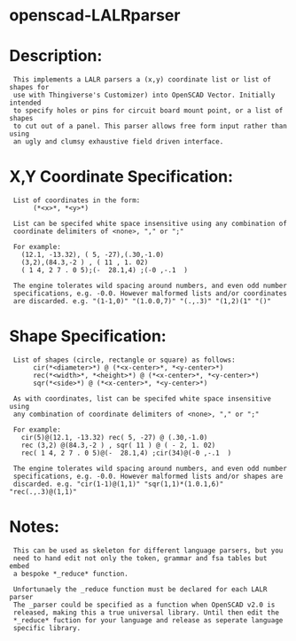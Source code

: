 # openscad-LALRparser
Description:
============

     This implements a LALR parsers a (x,y) coordinate list or list of shapes for
     use with Thingiverse's Customizer) into OpenSCAD Vector. Initially intended
     to specify holes or pins for circuit board mount point, or a list of shapes
     to cut out of a panel. This parser allows free form input rather than using
     an ugly and clumsy exhaustive field driven interface.

X,Y Coordinate Specification:
=============================

     List of coordinates in the form:
          (*<x>*, *<y>*) 
     
     List can be specifed white space insensitive using any combination of 
     coordinate delimiters of <none>, "," or ";"
     
     For example:
       (12.1, -13.32), ( 5, -27),(.30,-1.0)
       (3,2),(84.3,-2 ) , ( 11 , 1. 02)
       ( 1 4, 2 7 . 0 5);(-  28.1,4) ;(-0 ,-.1  )
 
     The engine tolerates wild spacing around numbers, and even odd number
     specifications, e.g. -0.0. However malformed lists and/or coordinates
     are discarded. e.g. "(1-1,0)" "(1.0.0,7)" "(.,.3)" "(1,2)(1" "()"

Shape Specification:
====================
     
     List of shapes (circle, rectangle or square) as follows:
          cir(*<diameter>*) @ (*<x-center>*, *<y-center>*)
          rec(*<width>*, *<height>*) @ (*<x-center>*, *<y-center>*)
          sqr(*<side>*) @ (*<x-center>*, *<y-center>*)
     
     As with coordinates, list can be specifed white space insensitive using
     any combination of coordinate delimiters of <none>, "," or ";"
     
     For example:
       cir(5)@(12.1, -13.32) rec( 5, -27) @ (.30,-1.0)
       rec (3,2) @(84.3,-2 ) , sqr( 11 ) @ ( - 2, 1. 02)
       rec( 1 4, 2 7 . 0 5)@(-  28.1,4) ;cir(34)@(-0 ,-.1  )
 
     The engine tolerates wild spacing around numbers, and even odd number
     specifications, e.g. -0.0. However malformed lists and/or shapes are 
     discarded. e.g. "cir(1-1)@(1,1)" "sqr(1,1)*(1.0.1,6)" "rec(.,.3)@(1,1)"

Notes:
======
     
     This can be used as skeleton for different language parsers, but you
     need to hand edit not only the token, grammar and fsa tables but embed
     a bespoke *_reduce* function.

     Unfortunaely the _reduce function must be declared for each LALR parser
     The _parser could be specified as a function when OpenSCAD v2.0 is 
     released, making this a true universal library. Until then edit the 
     *_reduce* fuction for your language and release as seperate language 
     specific library.
